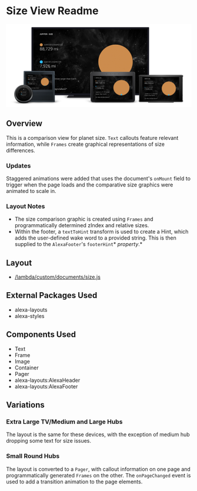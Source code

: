 # Size View Readme

<img src='images/familyphoto-size.jpg' alt='Alexa Devices Family | Size' />

## Overview

This is a comparison view for planet size. `Text` callouts feature relevant information, while `Frames` create graphical representations of size differences.

### Updates

Staggered animations were added that uses the document's `onMount` field to trigger when the page loads and the comparative size graphics were animated to scale in.

### Layout Notes

- The size comparison graphic is created using `Frames` and programmatically determined zIndex and relative sizes.
- Within the footer, a `textToHint` transform is used to create a Hint, which adds the user-defined wake word to a provided string. This is then supplied to the `AlexaFooter`'s `footerHint`\* _property_.\*

## Layout

- [/lambda/custom/documents/size.js](../lambda/custom/documents/size.js)

## External Packages Used

- alexa-layouts
- alexa-styles

## Components Used

- Text
- Frame
- Image
- Container
- Pager
- alexa-layouts:AlexaHeader
- alexa-layouts:AlexaFooter

## Variations

### **Extra Large TV/Medium and Large Hubs**

The layout is the same for these devices, with the exception of medium hub dropping some text for size issues.

### **Small Round Hubs**

The layout is converted to a `Pager`, with callout information on one page and programmatically generated `Frames` on the other. The `onPageChanged` event is used to add a transition animation to the page elements.
